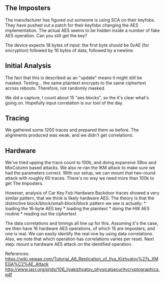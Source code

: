 
## The Imposters
The manufacturer has figured out someone is using SCA on their keyfobs. They have pushed out a patch for their keyfobs changing the AES implementation. The actual AES seems to be hidden inside a number of fake AES operation. Can you still get the key?

The device expects 18 bytes of input: the first byte should be 0xAE (for encryption) followed by 16 bytes of data, followed by a newline.

## Initial Analysis
The fact that this is described as an "update" means it might still be masked. Testing... the same plaintext encrypts to the same ciphertext across reboots. Therefore, not randomly masked.

We did a capture, I count about 15 "aes blocks", so the it's clear what's going on. Hopefully input correlation is our tool of the day.

## Tracing
We gathered some 1200 traces and prepared them as before. The alignments produced was weak, and we didn't get correlations.

## Hardware
We've tried upping the trace count to 100k, and doing expansive SBox and MixColumn based attacks. We also re-ran the IKM attack to make sure we had the parameters correct. With our setup, we can mount that two-round attack with roughly 60 traces. There's no way we need more than 100k to get The Imposters.

However, analysis of Car Key Fob Hardware Backdoor traces showed a very similar pattern, that we think is likely hardware AES. The theory is that the distinctive block/block/small-block/block pattern we see is actually:
	* loading the 16-byte AES key
	* loading the plaintext
	* doing the HW AES routine
	* reading out the ciphertext

The data correlations and timings all line up for this. Assuming it's the case, we then have 16 hardware AES operations, of which 15 are imposters, and one is real. We can easily identify the real one by using data correlations. Also, we note that which operation has correlations varies per reset. Next step: mount a hardware AES attack on the identified operation.

References:
https://wiki.newae.com/Tutorial_A6_Replication_of_Ilya_Kizhvatov%27s_XMEGA%C2%AE_Attack
http://www.iacr.org/phds/106_ilyakizhvatov_physicalsecuritycryptographica.pdf

